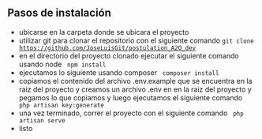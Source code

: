
## Pasos de instalación



- ubicarse en la carpeta donde se ubicara el proyecto
- utilizar git para clonar el repositorio con el siguiente comando <code>git clone https://github.com/JoseLuisGit/postulation_A2O_dev</code> 
- en el directorio del proyecto clonado ejecutar el siguiente comando usando node <code> npm install </code>
- ejecutamos lo siguiente usando composer <code> composer install </code>
- copiamos el contenido del archivo .env.example que se encuentra en la raiz del proyecto y creamos un archivo .env en en la raiz del proyecto y pegamos lo que copiamos y luego ejecutamos el siguiente comando <code> php artisan key:generate </code>
- una vez terminado, correr el proyecto con el siguiente comando <code> php artisan serve </code>
- listo
